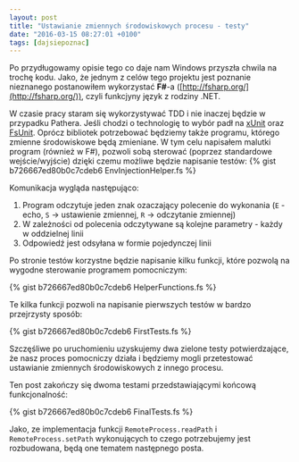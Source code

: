 ```yaml
---
layout: post
title: "Ustawianie zmiennych środowiskowych procesu - testy"
date: "2016-03-15 08:27:01 +0100"
tags: [dajsiepoznac]
---
```

Po przydługowamy opisie tego co daje nam Windows przyszła chwila na trochę kodu. Jako, że jednym z celów tego projektu jest poznanie nieznanego postanowiłem wykorzystać **F#**-a  ([http://fsharp.org/](http://fsharp.org/)), czyli funkcjyny język z rodziny .NET.

W czasie pracy staram się wykorzystywać TDD i nie inaczej będzie w przypadku Pathera. Jeśli chodzi o technologię to wybór padł na [xUnit](https://xunit.github.io/) oraz [FsUnit](https://fsprojects.github.io/FsUnit/). Oprócz bibliotek potrzebować będziemy także programu, którego zmienne środowiskowe będą zmieniane. W tym celu napisałem malutki program (również w F#), pozwoli sobą sterować (poprzez standardowe wejście/wyjście) dzięki czemu możliwe będzie napisanie testów:
{% gist b726667ed80b0c7cdeb6 EnvInjectionHelper.fs %}

Komunikacja wygląda następująco:

  1. Program odczytuje jeden znak ozaczający polecenie do wykonania (`E` - echo, `S` -> ustawienie zmiennej, `R` -> odczytanie zmiennej)
  2. W zależności od polecenia odczytywane są kolejne parametry - każdy w oddzielnej linii
  3. Odpowiedź jest odsyłana w formie pojedynczej linii

Po stronie testów korzystne będzie napisanie kilku funkcji, które pozwolą na wygodne sterowanie programem pomocniczym:

{% gist b726667ed80b0c7cdeb6 HelperFunctions.fs %}

Te kilka funkcji pozwoli na napisanie pierwszych testów w bardzo przejrzysty sposób:

{% gist b726667ed80b0c7cdeb6 FirstTests.fs %}

Szczęśliwe po uruchomieniu uzyskujemy dwa zielone testy potwierdzające, że nasz proces pomocniczy działa i będziemy mogli przetestować ustawianie zmiennych środowiskowych z innego procesu.

Ten post zakończy się dwoma testami przedstawiającymi końcową funkcjonalność:

{% gist b726667ed80b0c7cdeb6 FinalTests.fs %}

Jako, ze implementacja funkcji `RemoteProcess.readPath` i `RemoteProcess.setPath` wykonujących to czego potrzebujemy jest rozbudowana, będą one tematem następnego posta.
